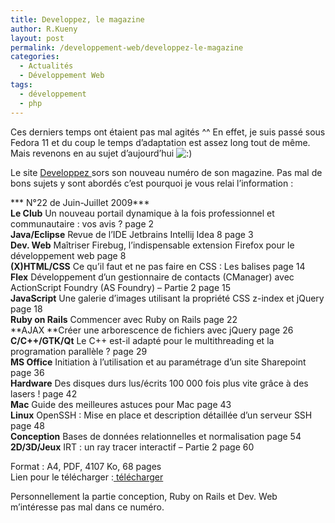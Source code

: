 ```yaml
---
title: Developpez, le magazine
author: R.Kueny
layout: post
permalink: /developpement-web/developpez-le-magazine
categories:
  - Actualités
  - Développement Web
tags:
  - développement
  - php
---
```

Ces derniers temps ont étaient pas mal agités ^^ En effet, je suis passé sous Fedora 11 et du coup le temps d&rsquo;adaptation est assez long tout de même. Mais revenons en au sujet d&rsquo;aujourd&rsquo;hui <img src="http://rkueny.fr/wp-includes/images/smilies/icon_smile.gif" alt=":)" class="wp-smiley" />

Le site <a href="http://www.developpez.com/" target="_blank">Developpez </a>sors son nouveau numéro de son magazine. Pas mal de bons sujets y sont abordés c&rsquo;est pourquoi je vous relai l&rsquo;information :

*** N°22 de Juin-Juillet 2009***  
**Le Club** Un nouveau portail dynamique à la fois professionnel et communautaire : vos avis ? page 2  
**Java/Eclipse** Revue de l&rsquo;IDE Jetbrains Intellij Idea 8 page 3  
**Dev. Web** Maîtriser Firebug, l&rsquo;indispensable extension Firefox pour le développement web page 8  
**(X)HTML/CSS** Ce qu&rsquo;il faut et ne pas faire en CSS : Les balises page 14  
**Flex** Développement d&rsquo;un gestionnaire de contacts (CManager) avec ActionScript Foundry (AS Foundry) &#8211; Partie 2 page 15  
**JavaScript** Une galerie d&rsquo;images utilisant la propriété CSS z-index et jQuery page 18  
**Ruby on Rails** Commencer avec Ruby on Rails page 22  
**AJAX **Créer une arborescence de fichiers avec jQuery page 26  
**C/C++/GTK/Qt** Le C++ est-il adapté pour le multithreading et la programation parallèle ? page 29  
**MS Office** Initiation à l&rsquo;utilisation et au paramétrage d&rsquo;un site Sharepoint page 36  
**Hardware** Des disques durs lus/écrits 100 000 fois plus vite grâce à des lasers ! page 42  
**Mac** Guide des meilleures astuces pour Mac page 43  
**Linux** OpenSSH : Mise en place et description détaillée d&rsquo;un serveur SSH page 48  
**Conception** Bases de données relationnelles et normalisation page 54  
**2D/3D/Jeux** IRT : un ray tracer interactif &#8211; Partie 2 page 60

Format : A4, PDF, 4107 Ko, 68 pages  
Lien pour le télécharger :<a href="ftp://ftp-developpez.com/magazine/DevMag200906.pdf" target="_blank"> télécharger</a>

Personnellement la partie conception, Ruby on Rails et Dev. Web m&rsquo;intéresse pas mal dans ce numéro.